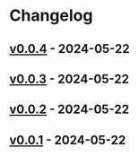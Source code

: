 # Changelog

## [v0.0.4](https://github.com/Rindrics/terraform-backend-github/compare/v0.0.3...v0.0.4) - 2024-05-22

## [v0.0.3](https://github.com/Rindrics/terraform-backend-github/compare/v0.0.2...v0.0.3) - 2024-05-22

## [v0.0.2](https://github.com/Rindrics/terraform-backend-github/compare/v0.0.1...v0.0.2) - 2024-05-22

## [v0.0.1](https://github.com/Rindrics/terraform-backend-github/commits/v0.0.1) - 2024-05-22
